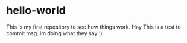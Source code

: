 # hello-world
This is my first repository to see how things work.
Hay This is a test to commit msg. im doing what they say :)
